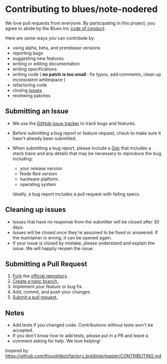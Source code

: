# Contributing to blues/note-nodered

We love pull requests from everyone. By participating in this project, you
agree to abide by the Blues Inc [code of conduct].

[code of conduct]: https://blues.github.io/opensource/code-of-conduct

Here are some ways *you* can contribute by:

* using alpha, beta, and prerelease versions
* reporting bugs
* suggesting new features
* writing or editing documentation
* writing specifications
* writing code ( **no patch is too small** : fix typos, add comments,
clean up inconsistent whitespace )
* refactoring code
* closing [issues][]
* reviewing patches

[issues]: https://blues.github.com/note-python/issues

## Submitting an Issue

* We use the [GitHub issue tracker][issues] to track bugs and features.
* Before submitting a bug report or feature request, check to make sure it
  hasn't
  already been submitted.
* When submitting a bug report, please include a [Gist][] that includes a stack
  trace and any details that may be necessary to reproduce the bug, including:
    - your release version
    - Node Red version
    - hardware platform
    - operating system  
   
  Ideally, a bug report includes a pull request with failing specs.

[gist]: https://gist.github.com/

## Cleaning up issues

* Issues that have no response from the submitter will be closed after 30 days.
* Issues will be closed once they're assumed to be fixed or answered. If the
  maintainer is wrong, it can be opened again.
* If your issue is closed by mistake, please understand and explain the issue.
  We will happily reopen the issue.

## Submitting a Pull Request
1. [Fork][fork] the [official repository][repo].
2. [Create a topic branch.][branch]
3. Implement your feature or bug fix.
4. Add, commit, and push your changes.
5. [Submit a pull request.][pr]

## Notes
* Add tests if you changed code. Contributions without tests won't be accepted.
* If you don't know how to add tests, please put in a PR and leave a
* comment asking for help. We love helping!

[repo]: https://github.com/blues/note-python/tree/master
[fork]: https://help.github.com/articles/fork-a-repo/
[branch]:
https://help.github.com/articles/creating-and-deleting-branches-within-your-repository/
[pr]: https://help.github.com/articles/creating-a-pull-request-from-a-fork/

Inspired by
https://github.com/thoughtbot/factory_bot/blob/master/CONTRIBUTING.md
